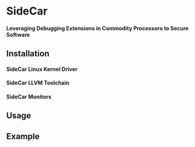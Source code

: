# SideCar

#### Leveraging Debugging Extensions in Commodity Processors to Secure Software

## Installation

#### SideCar Linux Kernel Driver

#### SideCar LLVM Toolchain

#### SideCar Monitors

## Usage

## Example
